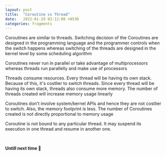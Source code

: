```yaml
---
layout: post
title:  "Coroutine vs Thread"
date:   2022-01-29 02:12:00 +0530
categories: fragments
---
```


Coroutines are similar to threads. Switching decision of the Coroutines are designed in the programming language and the programmer controls when the switch happens whereas switching of the threads are designed in the kernel level by some scheduling algorithm

Coroutines never run in parallel or take advantage of multiprocessors whereas threads run parallelly and make use of processors

Threads consume resources. Every thread will be having its own stack. Because of this, it's costlier to switch threads. Since every thread will be having its own stack, threads also consume more memory. The number of threads created will increase memory usage linearly

Coroutines don't involve system/kernel APIs and hence they are not costlier to switch. Also, the memory footprint is less. The number of Coroutines created is not directly proportional to memory usage

Coroutine is not bound to any particular thread. It may suspend its execution in one thread and resume in another one.

<br />

**Untill next time 👋**